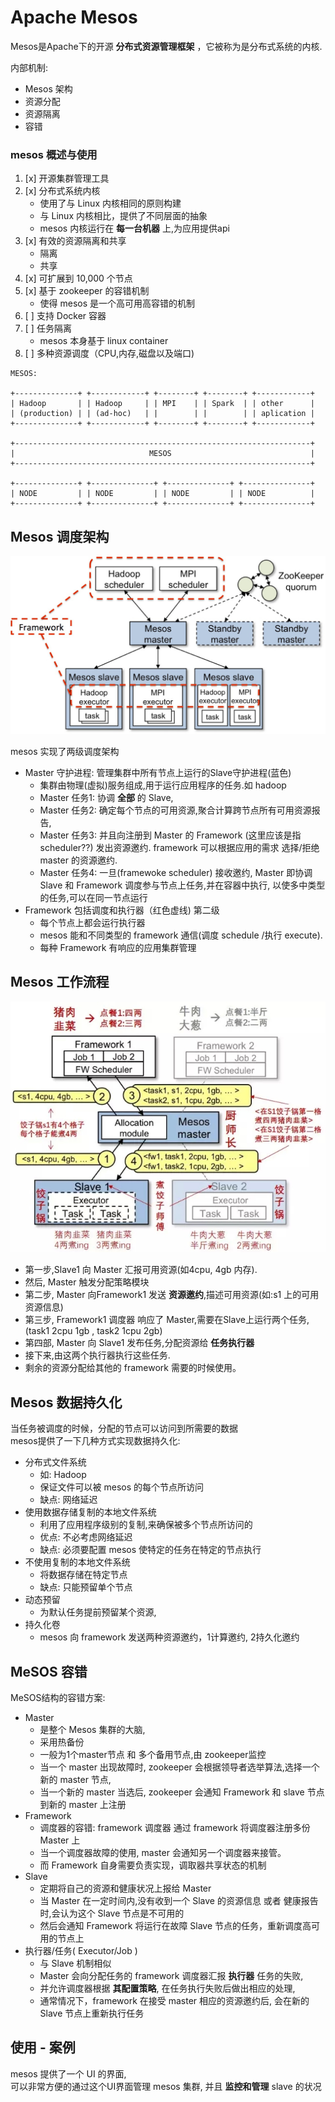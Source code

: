 # Apache Mesos

Mesos是Apache下的开源 __分布式资源管理框架__ ，它被称为是分布式系统的内核.  


内部机制:

- Mesos 架构
- 资源分配
- 资源隔离
- 容错


### mesos 概述与使用

1. [x] 开源集群管理工具
2. [x] 分布式系统内核  
    - 使用了与 Linux 内核相同的原则构建
    - 与 Linux 内核相比，提供了不同层面的抽象
    - mesos 内核运行在 __每一台机器__ 上,为应用提供api
3. [x] 有效的资源隔离和共享
    - 隔离
    - 共享
4. [x] 可扩展到 10,000 个节点
5. [x] 基于 zookeeper 的容错机制
    - 使得 mesos 是一个高可用高容错的机制
6. [ ] 支持 Docker 容器
7. [ ] 任务隔离
    - mesos 本身基于 linux container
8. [ ] 多种资源调度（CPU,内存,磁盘以及端口)


```
MESOS:  

+--------------+ +------------+ +--------+ +--------+ +------------+
| Hadoop       | | Hadoop     | | MPI    | | Spark  | | other      |
| (production) | | (ad-hoc)   | |        | |        | | aplication |
+--------------+ +------------+ +--------+ +--------+ +------------+

+------------------------------------------------------------------+
|                              MESOS                               |
+------------------------------------------------------------------+

+--------------+ +--------------+ +--------------+ +---------------+
| NODE         | | NODE         | | NODE         | | NODE          |
+--------------+ +--------------+ +--------------+ +---------------+
```



## Mesos 调度架构

![](images/mesos_framework.jpg)

mesos 实现了两级调度架构

- Master 守护进程: 管理集群中所有节点上运行的Slave守护进程(蓝色)
  - 集群由物理(虚拟)服务组成,用于运行应用程序的任务.如 hadoop
  - Master 任务1: 协调 __全部__ 的 Slave,
  - Master 任务2: 确定每个节点的可用资源,聚合计算跨节点所有可用资源报告,
  - Master 任务3: 并且向注册到 Master 的 Framework (这里应该是指 scheduler??) 发出资源邀约. framework 可以根据应用的需求 选择/拒绝 master 的资源邀约.
  - Master 任务4: 一旦(framewoke scheduler) 接收邀约, Master 即协调 Slave 和 Framework 调度参与节点上任务,并在容器中执行, 以使多中类型的任务,可以在同一节点运行
- Framework 包括调度和执行器（红色虚线) 第二级
  - 每个节点上都会运行执行器
  - mesos 能和不同类型的 framework 通信(调度 schedule /执行 execute).
  - 每种 Framework 有响应的应用集群管理


## Mesos 工作流程

![mesos_work_flow](/images/mesos_work_flow.jpg)

- 第一步,Slave1 向 Master 汇报可用资源(如4cpu, 4gb 内存).
- 然后, Master 触发分配策略模块
- 第二步, Master 向Framework1 发送 __资源邀约__,描述可用资源(如:s1 上的可用资源信息)
- 第三步, Framework1 调度器 响应了 Master,需要在Slave上运行两个任务,(task1 2cpu 1gb , task2 1cpu 2gb)
- 第四部, Master 向 Slave1 发布任务,分配资源给 __任务执行器__
- 接下来,由这两个执行器执行这些任务.
- 剩余的资源分配给其他的 framework 需要的时候使用。

## Mesos 数据持久化

当任务被调度的时候，分配的节点可以访问到所需要的数据  
mesos提供了一下几种方式实现数据持久化:  

- 分布式文件系统
    - 如: Hadoop
    - 保证文件可以被 mesos 的每个节点所访问
    - 缺点: 网络延迟
- 使用数据存储复制的本地文件系统
    - 利用了应用程序级别的复制,来确保被多个节点所访问的
    - 优点: 不必考虑网络延迟
    - 缺点: 必须要配置 mesos 使特定的任务在特定的节点执行
- 不使用复制的本地文件系统
    - 将数据存储在特定节点
    - 缺点: 只能预留单个节点
- 动态预留
    - 为默认任务提前预留某个资源,
- 持久化卷
    - mesos 向 framework 发送两种资源邀约，1计算邀约, 2持久化邀约

## MeSOS 容错

MeSOS结构的容错方案:  

- Master
    - 是整个 Mesos 集群的大脑,
    - 采用热备份
    - 一般为1个master节点 和 多个备用节点,由 zookeeper监控
    - 当一个 master 出现故障时, zookeeper 会根据领导者选举算法,选择一个新的 master 节点,
    - 当一个新的 master 当选后, zookeeper 会通知 Framework 和 slave 节点到新的 master 上注册
- Framework
    - 调度器的容错: framework 调度器 通过 framework 将调度器注册多份 Master 上
    - 当一个调度器故障的使用, master 会通知另一个调度器来接管。
    - 而 Framework 自身需要负责实现，调取器共享状态的机制
- Slave
    - 定期将自己的资源和健康状况上报给 Master
    - 当 Master 在一定时间内,没有收到一个 Slave 的资源信息 或者 健康报告时,会认为这个 Slave 节点是不可用的
    - 然后会通知 Framework 将运行在故障 Slave 节点的任务，重新调度高可用的节点上
- 执行器/任务( Executor/Job )
    - 与 Slave 机制相似
    - Master 会向分配任务的 framework 调度器汇报 __执行器__ 任务的失败,  
    - 并允许调度器根据 __其配置策略__, 在任务执行失败后做出相应的处理,  
    - 通常情况下，framework 在接受 master 相应的资源邀约后, 会在新的 Slave 节点上重新执行任务


## 使用 - 案例

mesos 提供了一个 UI 的界面,   
可以非常方便的通过这个UI界面管理 mesos 集群,
并且 __监控和管理__ slave 的状况  
